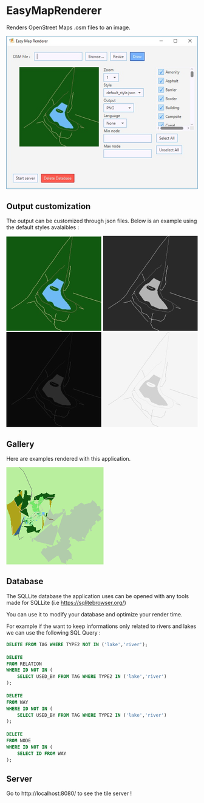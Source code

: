 # EasyMapRenderer

Renders OpenStreet Maps .osm files to an image.

![Preview](https://raw.githubusercontent.com/guillaumeguerin/EasyMapRenderer/master/preview.jpg "Preview")

## Output customization

The output can be customized through json files. Below is an example using the default styles avalaibles :

![default style](https://raw.githubusercontent.com/guillaumeguerin/EasyMapRenderer/master/style1.jpg "Style 1")
![black and white style](https://raw.githubusercontent.com/guillaumeguerin/EasyMapRenderer/master/style2.jpg "Style 2")
![dark style](https://raw.githubusercontent.com/guillaumeguerin/EasyMapRenderer/master/style3.jpg "Style 3")
![light style](https://raw.githubusercontent.com/guillaumeguerin/EasyMapRenderer/master/style4.jpg "Style 4")


## Gallery

Here are examples rendered with this application.

![Farm](https://raw.githubusercontent.com/guillaumeguerin/EasyMapRenderer/master/output1.png "Farm")


## Database

The SQLLite database the application uses can be opened with any tools made for SQLLite (i.e https://sqlitebrowser.org/)

You can use it to modify your database and optimize your render time.

For example if the want to keep informations only related to rivers and lakes we can use the following SQL Query :

```SQL
DELETE FROM TAG WHERE TYPE2 NOT IN ('lake','river');

DELETE
FROM RELATION
WHERE ID NOT IN (
	SELECT USED_BY FROM TAG WHERE TYPE2 IN ('lake','river')
);

DELETE
FROM WAY
WHERE ID NOT IN (
	SELECT USED_BY FROM TAG WHERE TYPE2 IN ('lake','river')
);

DELETE
FROM NODE
WHERE ID NOT IN (
	SELECT ID FROM WAY
);
```


## Server

Go to http://localhost:8080/ to see the tile server ! 